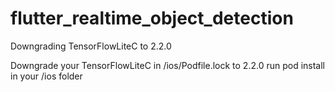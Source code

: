# flutter_realtime_object_detection

Downgrading TensorFlowLiteC to 2.2.0

Downgrade your TensorFlowLiteC in /ios/Podfile.lock to 2.2.0
run pod install in your /ios folder
